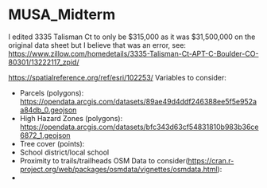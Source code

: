 # MUSA_Midterm
I edited 3335 Talisman Ct to only be $315,000 as it was $31,500,000 on the original data sheet but I believe that was an error, see: https://www.zillow.com/homedetails/3335-Talisman-Ct-APT-C-Boulder-CO-80301/13222117_zpid/


https://spatialreference.org/ref/esri/102253/
Variables to consider:
- Parcels (polygons): https://opendata.arcgis.com/datasets/89ae49d4ddf246388ee5f5e952aa84db_0.geojson
-	High Hazard Zones (polygons): https://opendata.arcgis.com/datasets/bfc343d63cf54831810b983b36ce6872_1.geojson
-	Tree cover (points): 
-	School district/local school
-	Proximity to trails/trailheads
OSM Data to consider(https://cran.r-project.org/web/packages/osmdata/vignettes/osmdata.html):
- 

